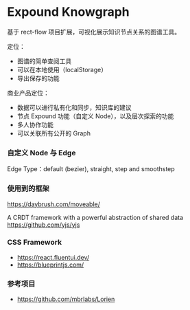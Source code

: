 # Expound Knowgraph

基于 rect-flow 项目扩展，可视化展示知识节点关系的图谱工具。

定位：
- 图谱的简单查阅工具
- 可以在本地使用（localStorage）
- 导出保存的功能

商业产品定位：
- 数据可以进行私有化和同步，知识库的建议
- 节点 Expound 功能（自定义 Node），以及层次探索的功能
- 多人协作功能
- 可以关联所有公开的 Graph

### 自定义 Node 与 Edge


Edge Type：default (bezier), straight, step and smoothstep

### 使用到的框架

https://daybrush.com/moveable/

A CRDT framework with a powerful abstraction of shared data
https://github.com/yjs/yjs

### CSS Framework

- https://react.fluentui.dev/
- https://blueprintjs.com/

### 参考项目

- https://github.com/mbrlabs/Lorien